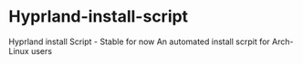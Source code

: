 # Hyprland-install-script
Hyprland install Script - Stable for now
An automated install scrpit for Arch-Linux users
